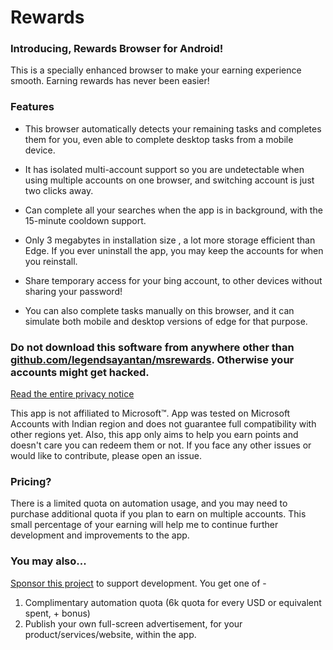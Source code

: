 # Rewards

### Introducing, Rewards Browser for Android!

This is a specially enhanced browser to make your earning experience smooth. Earning rewards has never been easier!

### Features

- This browser automatically detects your remaining tasks and completes them for you, even able to complete desktop tasks from a mobile device.

- It has isolated multi-account support so you are undetectable when using multiple accounts on one browser, and switching account is just two clicks away.

- Can complete all your searches when the app is in background, with the 15-minute cooldown support.

- Only 3 megabytes in installation size , a lot more storage efficient than Edge. If you ever uninstall the app, you may keep the accounts for when you reinstall.

- Share temporary access for your bing account, to other devices without sharing your password! 

- You can also complete tasks manually on this browser, and it can simulate both mobile and desktop versions of edge for that purpose.

### **Do not download this software from anywhere other than [github.com/legendsayantan/msrewards](https://github.com/legendsayantan/MsRewards/releases/latest). Otherwise your accounts might get hacked.**
[Read the entire privacy notice](https://github.com/legendsayantan/MsRewards/blob/master/PRIVACY.md)

This app is not affiliated to Microsoft™. App was tested on Microsoft Accounts with Indian region and does not guarantee full compatibility with other regions yet. 
Also, this app only aims to help you earn points and doesn't care you can redeem them or not. If you face any other issues or would like to contribute, please open an issue.

### Pricing?

There is a limited quota on automation usage, and you may need to purchase additional quota if you plan to earn on multiple accounts. 
This small percentage of your earning will help me to continue further development and improvements to the app.

### You may also...
[Sponsor this project](https://github.com/sponsors/legendsayantan?o=esb) to support development. You get one of -
1. Complimentary automation quota (6k quota for every USD or equivalent spent, + bonus)
2. Publish your own full-screen advertisement, for your product/services/website, within the app. 

